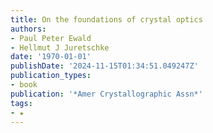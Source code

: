 ```yaml
---
title: On the foundations of crystal optics
authors:
- Paul Peter Ewald
- Hellmut J Juretschke
date: '1970-01-01'
publishDate: '2024-11-15T01:34:51.049247Z'
publication_types:
- book
publication: '*Amer Crystallographic Assn*'
tags:
- ★
---
```

